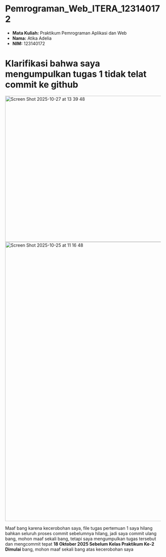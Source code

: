# Pemrograman_Web_ITERA_123140172

- **Mata Kuliah:** Praktikum Pemrograman Aplikasi dan Web 
- **Nama:** Atika Adelia 
- **NIM:** 123140172

# Klarifikasi bahwa saya mengumpulkan tugas 1 tidak telat commit ke github 

<img width="761" height="471" alt="Screen Shot 2025-10-27 at 13 39 48" src="https://github.com/user-attachments/assets/2ef70844-505d-4e57-9e99-2a2f7997d9ce" />
<img width="1440" height="900" alt="Screen Shot 2025-10-25 at 11 16 48" src="https://github.com/user-attachments/assets/abdea585-42b7-4d19-8d7f-f0bf8db87666" />


Maaf bang karena kecerobohan saya, file tugas pertemuan 1 saya hilang bahkan seluruh proses commit sebelumnya hilang, jadi saya commit ulang bang, mohon maaf sekali bang, tetapi saya mengumpulkan tugas tersebut dan mengcommit tepat **18 Oktober 2025 Sebelum Kelas Praktikum Ke-2 Dimulai** bang, mohon maaf sekali bang atas kecerobohan saya

